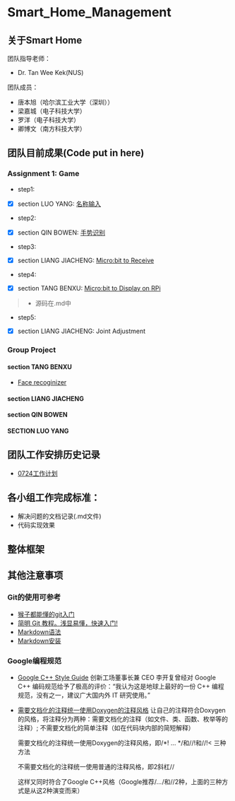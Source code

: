 # Smart_Home_Management

## 关于Smart Home 

团队指导老师：

- Dr. Tan Wee Kek(NUS)

团队成员：

- 唐本旭（哈尔滨工业大学（深圳））
- 梁嘉城（电子科技大学）
- 罗洋（电子科技大学）
- 卿博文（南方科技大学）

## 团队目前成果(Code put in here)
### Assignment 1: Game
- step1: 
- [x] section LUO YANG: [名称输入](/down-1.js)
- step2:
- [x] section QIN BOWEN: [手势识别](/ges-1.js)
- step3:
- [x] section LIANG JIACHENG: [Micro:bit to Receive](/receive.js)
- step4:
- [x] section TANG BENXU: [Micro:bit to Display on RPi](/树莓派启动与通信.md)
>* 源码在.md中
- step5:
- [x] section LIANG JIACHENG: Joint Adjustment
### Group Project
#### section TANG BENXU
- [Face recoginizer](人脸检测并识别.md)
#### section LIANG JIACHENG
#### section QIN BOWEN
#### SECTION LUO YANG

## 团队工作安排历史记录

- [0724工作计划](https://github.com/TANGBEN7/Smart_Home_Management/blob/master/7-24%20Schedule.md)

## 各小组工作完成标准：

- 解决问题的文档记录(.md文件)
- 代码实现效果

## 整体框架

## 其他注意事项
### Git的使用可参考
- [猴子都能懂的git入门](https://backlog.com/git-tutorial/cn/)
- [简明 Git 教程。浅显易懂，快速入门!](https://github.com/goto456/simple-git)
- [Markdown语法](https://www.zybuluo.com/mdeditor)
- [Markdown安装](https://www.zybuluo.com/cmd/)

### Google编程规范
- [Google C++ Style Guide](https://google.github.io/styleguide/cppguide.html) 
  创新工场董事长兼 CEO 李开复曾经对 Google C++ 编码规范给予了极高的评价：“我认为这是地球上最好的一份 C++ 编程规范，没有之一，建议广大国内外 IT 研究使用。”
- [需要文档化的注释统一使用Doxygen的注释风格](http://www.doxygen.nl/)
  让自己的注释符合Doxygen的风格，将注释分为两种：需要文档化的注释（如文件、类、函数、枚举等的注释）; 不需要文档化的简单注释（如在代码块内部的简短解释）
  
  需要文档化的注释统一使用Doxygen的注释风格，即/*! … */和//!和//!< 三种方法
  
  不需要文档化的注释统一使用普通的注释风格，即2斜杠//
  
  这样又同时符合了Google C++风格（Google推荐/*…*/和//2种，上面的三种方式是从这2种演变而来）
